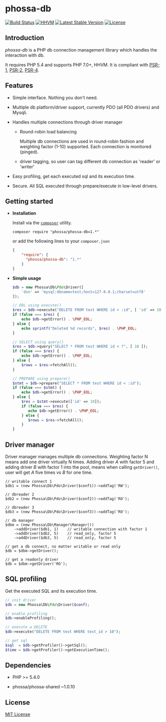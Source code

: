 # phossa-db
[![Build Status](https://travis-ci.org/phossa/phossa-db.svg?branch=master)](https://travis-ci.org/phossa/phossa-db)
[![HHVM](https://img.shields.io/hhvm/phossa/phossa-db.svg?style=flat)](http://hhvm.h4cc.de/package/phossa/phossa-db)
[![Latest Stable Version](https://img.shields.io/packagist/vpre/phossa/phossa-db.svg?style=flat)](https://packagist.org/packages/phossa/phossa-db)
[![License](https://poser.pugx.org/phossa/phossa-db/license)](http://mit-license.org/)

Introduction
---
*phossa-db* is a PHP db connection management library which handles the
interaction with db.

It requires PHP 5.4 and supports PHP 7.0+, HHVM. It is compliant with
[PSR-1][PSR-1], [PSR-2][PSR-2], [PSR-4][PSR-4].

[PSR-1]: http://www.php-fig.org/psr/psr-1/ "PSR-1: Basic Coding Standard"
[PSR-2]: http://www.php-fig.org/psr/psr-2/ "PSR-2: Coding Style Guide"
[PSR-4]: http://www.php-fig.org/psr/psr-4/ "PSR-4: Autoloader"

Features
---

- Simple interface. Nothing you don't need.

- Multiple db platform/driver support, currently PDO (all PDO drivers) and
  Mysqli.

- Handles multiple connections through driver manager

  - Round-robin load balancing

  	Multiple db connections are used in round-robin fashion and weighting factor
  	(1-10) supported. Each connection is monitored (pinged).

  - driver tagging, so user can tag different db connection as 'reader' or
    'writer'

- Easy profiling, get each executed sql and its execution time.

- Secure. All SQL executed through prepare/execute in low-level drivers.

Getting started
---

- **Installation**

  Install via the [`composer`](https://getcomposer.org/) utility.

  ```
  composer require "phossa/phossa-db=1.*"
  ```

  or add the following lines to your `composer.json`

  ```json
  {
      "require": {
        "phossa/phossa-db": "1.*"
      }
  }
  ```

- **Simple usage**

  ```php
  $db = new Phossa\Db\Pdo\Driver([
      'dsn' => 'mysql:dbname=test;host=127.0.0.1;charset=utf8'
  ]);

  // DDL using execute()
  $res = $db->execute("DELETE FROM test WHERE id < :id", [ 'id' => 10 ]);
  if (false === $res) {
      echo $db->getError() . \PHP_EOL;
  } else {
      echo sprintf("Deleted %d records", $res) . \PHP_EOL;
  }

  // SELECT using query()
  $res = $db->query("SELECT * FROM test WHERE id < ?", [ 10 ]);
  if (false === $res) {
      echo $db->getError() . \PHP_EOL;
  } else {
      $rows = $res->fetchAll();
  }

  // PREPARE using prepare()
  $stmt = $db->prepare("SELECT * FROM test WHERE id < :id");
  if (false === $stmt) {
      echo $db->getError() . \PHP_EOL;
  } else {
      $res = $stmt->execute(['id' => 10]);
      if (false === $res) {
         echo $db->getError() . \PHP_EOL;
      } else {
         $rows = $res->fetchAll();
      }
  }
  ```

Driver manager
---
Driver manager manages multiple db connections. Weighting factor N means add
one driver virtually N times. Adding driver *A* with factor 5 and adding driver
*B* with factor 1 into the pool, means when calling `getDriver()`, user will
get *A* five times vs *B* for one time.

```
// writable connect 1
$db1 = (new Phossa\Db\Pdo\Driver($conf1))->addTag('RW');

// dbreader 2
$db2 = (new Phossa\Db\Pdo\Driver($conf2))->addTag('RO');

// dbreader 3
$db3 = (new Phossa\Db\Pdo\Driver($conf3))->addTag('RO');

// db manager
$dbm = (new Phossa\Db\Manager\Manager())
    ->addDriver($db1, 1)    // writable connection with factor 1
    ->addDriver($db2, 5)	// read_only, factor 5
    ->addDriver($db3, 5)	// read_only, factor 5

// get a db connect, no matter writable or read only
$db = $dbm->getDriver();

// get a readonly driver
$db = $dbm->getDriver('RO');
```

SQL profiling
---
Get the executed SQL and its execution time.

```php
// init driver
$db = new Phossa\Db\Pdo\Driver($conf);

// enable profiling
$db->enableProfiling();

// execute a DELETE
$db->execute("DELETE FROM test WHERE test_id > 10");

// get sql
$sql  = $db->getProfiler()->getSql();
$time = $db->getProfiler()->getExecutionTime();
```

Dependencies
---

- PHP >= 5.4.0

- phossa/phossa-shared ~1.0.10

License
---

[MIT License](http://mit-license.org/)
